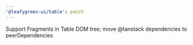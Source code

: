 ```yaml
---
'@leafygreen-ui/table': patch
---
```


Support Fragments in Table DOM tree; move @tanstack dependencies to peerDependencies

